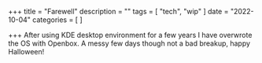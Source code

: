 +++
title = "Farewell"
description = ""
tags = [
 "tech", "wip"
]
date = "2022-10-04"
categories = [
]

+++
After using KDE desktop environment for a few years I have overwrote the OS with Openbox. A messy few days though not a bad breakup, happy Halloween!

